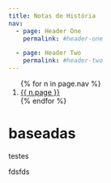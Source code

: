```yaml
---
title: Notas de História
nav:
  - page: Header One
    permalink: #header-one

  - page: Header Two
    permalink: #header-two
---
```

<ol>
{% for n in page.nav %}
    <li><a href="{{ n.permalink }}">{{ n.page }}</a></li>
{% endfor %}
</ol>

# baseadas

<section>

testes

</section>

<section>

fdsfds
</section>
